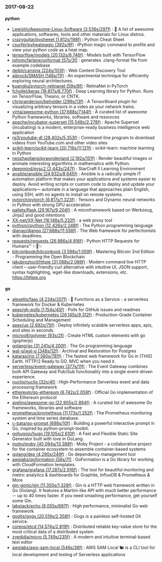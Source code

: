 ### 2017-08-22

#### python
* [LewisVo/Awesome-Linux-Software (3,536s/297f)](https://github.com/LewisVo/Awesome-Linux-Software) : 🐧 A list of awesome applications, softwares, tools and other materials for Linux distros.
* [crazyguitar/pysheeet (1,812s/198f)](https://github.com/crazyguitar/pysheeet) : Python Cheat Sheet
* [csurfer/pyheatmagic (392s/9f)](https://github.com/csurfer/pyheatmagic) : IPython magic command to profile and view your python code as a heat map.
* [tensorflow/models (20,132s/8,746f)](https://github.com/tensorflow/models) : Models built with TensorFlow
* [johnmcfarlane/unformat (57s/3f)](https://github.com/johnmcfarlane/unformat) : generates .clang-format file from example codebase
* [deibit/cansina (224s/103f)](https://github.com/deibit/cansina) : Web Content Discovery Tool
* [ajbrock/SMASH (148s/11f)](https://github.com/ajbrock/SMASH) : An experimental technique for efficiently exploring neural architectures.
* [kuangliu/pytorch-retinanet (59s/8f)](https://github.com/kuangliu/pytorch-retinanet) : RetinaNet in PyTorch
* [fchollet/keras (18,817s/6,770f)](https://github.com/fchollet/keras) : Deep Learning library for Python. Runs on TensorFlow, Theano, or CNTK.
* [chrisranderson/beholder (299s/13f)](https://github.com/chrisranderson/beholder) : A TensorBoard plugin for visualizing arbitrary tensors in a video as your network trains.
* [vinta/awesome-python (37,688s/7,144f)](https://github.com/vinta/awesome-python) : A curated list of awesome Python frameworks, libraries, software and resources
* [apache/incubator-superset (15,548s/2,278f)](https://github.com/apache/incubator-superset) : Apache Superset (incubating) is a modern, enterprise-ready business intelligence web application
* [rg3/youtube-dl (28,402s/5,353f)](https://github.com/rg3/youtube-dl) : Command-line program to download videos from YouTube.com and other video sites
* [scikit-learn/scikit-learn (20,716s/11,121f)](https://github.com/scikit-learn/scikit-learn) : scikit-learn: machine learning in Python
* [neozhaoliang/pywonderland (2,192s/151f)](https://github.com/neozhaoliang/pywonderland) : Render beautiful images or animate interesting algorithms in mathematics with Python.
* [deepmind/pysc2 (2,443s/247f)](https://github.com/deepmind/pysc2) : StarCraft II Learning Environment
* [ansible/ansible (24,932s/8,645f)](https://github.com/ansible/ansible) : Ansible is a radically simple IT automation platform that makes your applications and systems easier to deploy. Avoid writing scripts or custom code to deploy and update your applications— automate in a language that approaches plain English, using SSH, with no agents to install on remote systems.
* [pytorch/pytorch (6,817s/1,323f)](https://github.com/pytorch/pytorch) : Tensors and Dynamic neural networks in Python with strong GPU acceleration
* [pallets/flask (29,167s/9,204f)](https://github.com/pallets/flask) : A microframework based on Werkzeug, Jinja2 and good intentions
* [XX-net/XX-Net (16,148s/5,232f)](https://github.com/XX-net/XX-Net) : a web proxy tool
* [python/cpython (12,426s/2,248f)](https://github.com/python/cpython) : The Python programming language
* [django/django (27,688s/11,556f)](https://github.com/django/django) : The Web framework for perfectionists with deadlines.
* [requests/requests (26,986s/4,916f)](https://github.com/requests/requests) : Python HTTP Requests for Humans™ ✨🍰✨
* [bitcoinbook/bitcoinbook (3,598s/1,059f)](https://github.com/bitcoinbook/bitcoinbook) : Mastering Bitcoin 2nd Edition - Programming the Open Blockchain
* [jakubroztocil/httpie (31,088s/2,086f)](https://github.com/jakubroztocil/httpie) : Modern command line HTTP client – user-friendly curl alternative with intuitive UI, JSON support, syntax highlighting, wget-like downloads, extensions, etc. https://httpie.org

#### go
* [alexellis/faas (4,234s/207f)](https://github.com/alexellis/faas) : 🐳 Functions as a Service - a serverless framework for Docker & Kubernetes
* [apex/gh-polls (1,154s/45f)](https://github.com/apex/gh-polls) : Polls for GitHub issues and readmes
* [kubernetes/kubernetes (26,145s/9,312f)](https://github.com/kubernetes/kubernetes) : Production-Grade Container Scheduling and Management
* [apex/up (2,692s/75f)](https://github.com/apex/up) : Deploy infinitely scalable serverless apps, apis, and sites in seconds.
* [microo8/golymer (93s/2f)](https://github.com/microo8/golymer) : Create HTML custom elements with go (gopherjs)
* [golang/go (31,241s/4,200f)](https://github.com/golang/go) : The Go programming language
* [wal-g/wal-g (348s/12f)](https://github.com/wal-g/wal-g) : Archival and Restoration for Postgres
* [kataras/iris (7,380s/781f)](https://github.com/kataras/iris) : The fastest web framework for Go in (THIS) Earth. HTTP/2 Ready to GO. MVC when you need it.
* [serverless/event-gateway (377s/11f)](https://github.com/serverless/event-gateway) : The Event Gateway combines both API Gateway and Pub/Sub functionality into a single event-driven experience.
* [nuclio/nuclio (32s/4f)](https://github.com/nuclio/nuclio) : High-Performance Serverless event and data processing framework
* [ethereum/go-ethereum (6,742s/2,059f)](https://github.com/ethereum/go-ethereum) : Official Go implementation of the Ethereum protocol
* [avelino/awesome-go (22,905s/2,894f)](https://github.com/avelino/awesome-go) : A curated list of awesome Go frameworks, libraries and software
* [prometheus/prometheus (11,173s/1,252f)](https://github.com/prometheus/prometheus) : The Prometheus monitoring system and time series database.
* [c-bata/go-prompt (688s/10f)](https://github.com/c-bata/go-prompt) : Building a powerful interactive prompt in Go, inspired by python-prompt-toolkit.
* [gohugoio/hugo (19,105s/2,610f)](https://github.com/gohugoio/hugo) : A Fast and Flexible Static Site Generator built with love in GoLang.
* [moby/moby (45,094s/13,388f)](https://github.com/moby/moby) : Moby Project - a collaborative project for the container ecosystem to assemble container-based systems
* [golang/dep (4,290s/249f)](https://github.com/golang/dep) : Go dependency management tool
* [awslabs/goformation (58s/7f)](https://github.com/awslabs/goformation) : GoFormation is a Go library for working with CloudFormation templates.
* [grafana/grafana (17,287s/2,916f)](https://github.com/grafana/grafana) : The tool for beautiful monitoring and metric analytics & dashboards for Graphite, InfluxDB & Prometheus & More
* [gin-gonic/gin (11,350s/1,328f)](https://github.com/gin-gonic/gin) : Gin is a HTTP web framework written in Go (Golang). It features a Martini-like API with much better performance -- up to 40 times faster. If you need smashing performance, get yourself some Gin.
* [labstack/echo (8,055s/697f)](https://github.com/labstack/echo) : High performance, minimalist Go web framework
* [gogits/gogs (20,519s/2,358f)](https://github.com/gogits/gogs) : Gogs is a painless self-hosted Git service.
* [coreos/etcd (14,574s/2,819f)](https://github.com/coreos/etcd) : Distributed reliable key-value store for the most critical data of a distributed system
* [zyedidia/micro (5,749s/235f)](https://github.com/zyedidia/micro) : A modern and intuitive terminal-based text editor
* [awslabs/aws-sam-local (546s/36f)](https://github.com/awslabs/aws-sam-local) : AWS SAM Local 🐿 is a CLI tool for local development and testing of Serverless applications
